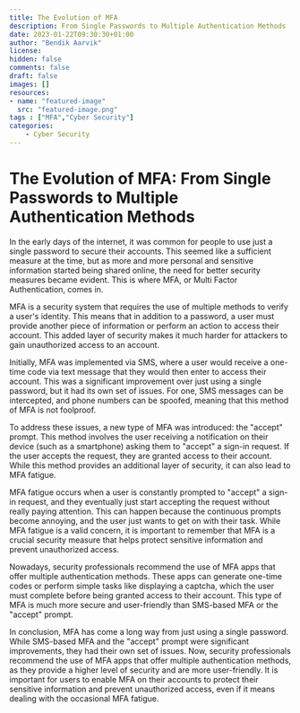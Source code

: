 ```yaml
---
title: The Evolution of MFA
description: From Single Passwords to Multiple Authentication Methods
date: 2023-01-22T09:30:30+01:00
author: "Bendik Aarvik" 
license: 
hidden: false
comments: false
draft: false
images: []
resources:
- name: "featured-image"
  src: "featured-image.png"
tags : ["MFA","Cyber Security"]
categories:
    - Cyber Security
---
```


# The Evolution of MFA: From Single Passwords to Multiple Authentication Methods

In the early days of the internet, it was common for people to use just a single password to secure their accounts. This seemed like a sufficient measure at the time, but as more and more personal and sensitive information started being shared online, the need for better security measures became evident. This is where MFA, or Multi Factor Authentication, comes in.

MFA is a security system that requires the use of multiple methods to verify a user's identity. This means that in addition to a password, a user must provide another piece of information or perform an action to access their account. This added layer of security makes it much harder for attackers to gain unauthorized access to an account.

Initially, MFA was implemented via SMS, where a user would receive a one-time code via text message that they would then enter to access their account. This was a significant improvement over just using a single password, but it had its own set of issues. For one, SMS messages can be intercepted, and phone numbers can be spoofed, meaning that this method of MFA is not foolproof.

To address these issues, a new type of MFA was introduced: the "accept" prompt. This method involves the user receiving a notification on their device (such as a smartphone) asking them to "accept" a sign-in request. If the user accepts the request, they are granted access to their account. While this method provides an additional layer of security, it can also lead to MFA fatigue.

MFA fatigue occurs when a user is constantly prompted to "accept" a sign-in request, and they eventually just start accepting the request without really paying attention. This can happen because the continuous prompts become annoying, and the user just wants to get on with their task. While MFA fatigue is a valid concern, it is important to remember that MFA is a crucial security measure that helps protect sensitive information and prevent unauthorized access.

Nowadays, security professionals recommend the use of MFA apps that offer multiple authentication methods. These apps can generate one-time codes or perform simple tasks like displaying a captcha, which the user must complete before being granted access to their account. This type of MFA is much more secure and user-friendly than SMS-based MFA or the "accept" prompt.

In conclusion, MFA has come a long way from just using a single password. While SMS-based MFA and the "accept" prompt were significant improvements, they had their own set of issues. Now, security professionals recommend the use of MFA apps that offer multiple authentication methods, as they provide a higher level of security and are more user-friendly. It is important for users to enable MFA on their accounts to protect their sensitive information and prevent unauthorized access, even if it means dealing with the occasional MFA fatigue.